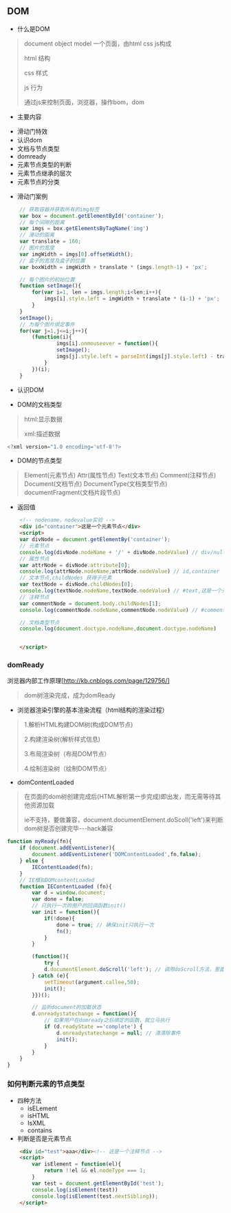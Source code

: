 ## DOM
+ 什么是DOM
> document object model
> 一个页面，由html css js构成
>
> html 结构
>
> css 样式
>
> js 行为
>
> 通过js来控制页面，浏览器，操作bom，dom
>

+ 主要内容
- 滑动门特效
- 认识dom
- 文档与节点类型
- domready
- 元素节点类型的判断
- 元素节点继承的层次
- 元素节点的分类

+ 滑动门案例
```js
	// 获取容器并获取所有的img标签
	var box = document.getElementById('container');
	// 每个间隙的距离
	var imgs = box.getElementsByTagName('img')
	// 滑动的距离
	var translate = 160;
	// 图片的宽度
	var imgWidth = imgs[0].offsetWidth();
	// 盒子的宽度及盒子的位置
	var boxWidth = imgWidth + translate * (imgs.length-1) + 'px';

	// 每个图片的初始位置
	function setImage(){
		for(var i=1, len = imgs.length;i<len;i++){
			imgs[i].style.left = imgWidth + translate * (i-1) + 'px';
		}
	}
	setImage();
	// 为每个图片绑定事件
	for(var j=1,j<=i;j++){
		(function(i){
				imgs[i].onmouseover = function(){
				setImage();
				imgs[j].style.left = parseInt(imgs[j].style.left) - translate + 'px';
			}
		})(i);
	}

```

+ 认识DOM
- DOM的文档类型
> html:显示数据
> 
> xml:描述数据
```js
<?xml version="1.0 encoding='utf-8'?>
```
- DOM的节点类型
> Element(元素节点) Attr(属性节点) Text(文本节点) Comment(注释节点) Document(文档节点) DocumentType(文档类型节点) documentFragment(文档片段节点)

- 返回值

```html
	<!-- nodename，nodevalue实验 -->
	<div id="container">这是一个元素节点</div>
	<script>
	var divNode = document.getElementBy('container');
	// 元素节点
	console.log(divNode.nodeName + '/' + divNode.nodeValue) // div/null
	// 属性节点
	var attrNode = divNode.attribute[0];
	console.log(attrNode.nodeName,attrNode.nodeValue) // id,container
	// 文本节点,childNodes 获得子元素
	var textNode = divNode.childNodes[0];
	console.log(textNode.nodeName,textNode.nodeValue) // #text,这是一个元素节点
	// 注释节点
	var commentNode = document.body.childNodes[1];
	console.log(commentNode.nodeName,commentNode.nodeValue) // #comment,nodename，nodevalue实验 

	// 文档类型节点
	console.log(document.doctype.nodeName,document.doctype.nodeName)


	</script>
```

### domReady
浏览器内部工作原理[http://kb.cnblogs.com/page/129756/]
> dom树渲染完成，成为domReady

+ 浏览器渲染引擎的基本渲染流程（html结构的渲染过程）
> 1.解析HTML构建DOM树(构成DOM节点)
>
> 2.构建渲染树(解析样式信息)
>
> 3.布局渲染树（布局DOM节点）
>
> 4.绘制渲染树（绘制DOM节点）

+ domContentLoaded
> 在页面的dom树创建完成后(HTML解析第一步完成)即出发，而无需等待其他资源加载
> 
> ie不支持，要做兼容，document.documentElement.doScoll('left')来判断dom树是否创建完毕---hack兼容

```js
function myReady(fn){
	if (document.addEventListener){
		document.addEventListener('DOMContentLoaded',fn,false);
	} else {
		IEContentLoaded(fn);
	}
	// IE模拟DOMcontentLoaded
	function IEContentLoaded (fn){
		var d = window.document;
		var done = false;
		// 只执行一次的用户的回调函数init()
		var init = function(){
			if(!done){
				done = true; // 确保init只执行一次
				fn();
			}
		}

		(function(){
			try {
			d.documentElement.doScroll('left'); // 调用doScroll方法，里面的数值随便传
		} catch (e){
			setTimeout(argument.callee,50);
			init();
		}})();

		// 监听document的加载状态
		d.onreadystatechange = function(){
			// 如果用户在domready之后绑定的函数，就立马执行
			if (d.readyState =='complete') {
				d.onreadystatechange = null; // 清清除事件
				init();
			}
		}
	}
}
```

### 如何判断元素的节点类型
+ 四种方法
	- isELement
	- isHTML
	- IsXML
	- contains
+ 判断是否是元素节点

```html
	<div id="test">aaa</div><!-- 这是一个注释节点 -->
	<script>
		var isElement = function(el){
			return !!el && el.nodeType === 1;
		}
		var test = document.getElementById('test');
		console.log(isElement(test))
		console.log(isElement(test.nextSibling));
	</script>
	
```







